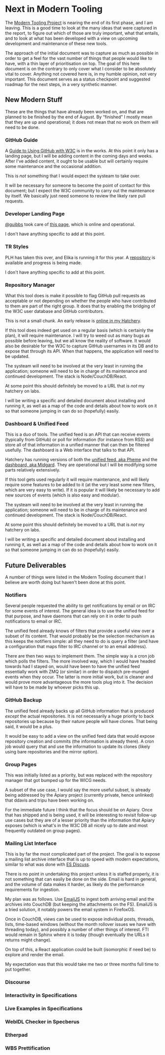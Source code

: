 
# Next in Modern Tooling

The [Modern Tooling Project](http://w3c.github.io/modern-tooling/) is nearing the end of its first
phase, and I am leaving. This is a good time to look at the many ideas that were captured in the 
report, to figure out which of those are truly important, what that entails, and to look at what has
been developed with a view on upcoming development and maintenance of these new tools.

The approach of the initial document was to capture as much as possible in order to get a feel for 
the vast number of things that people would like to have, with a thin layer of prioritisation on 
top. The goal of this here document is on the contrary to only cover what I consider to be 
absolutely vital to cover. Anything not covered here is, in my humble opinion, not very important.
This document serves as a status checkpoint and suggested roadmap for the next steps, in a very
synthetic manner.

## New Modern Stuff

These are the things that have already been worked on, and that are planned to be finished by the 
end of August. By “finished” I mostly mean that they are up and operational; it does not mean that
no work on them will need to be done.

### GitHub Guide

A [Guide to Using GitHub with W3C](http://w3c.github.io/) is in the works. At this point it only has
a landing page, but I will be adding content in the coming days and weeks. After I've added content,
it ought to be usable but will certainly require some maintenance and the occasional addition.

This is *not* something that I would expect the systeam to take over.

It will be necessary for someone to become the point of contact for this document; but I expect the
W3C community to carry out the maintenance by itself. We basically just need someone to review the
likely rare pull requests.

### Developer Landing Page

[@guibbs](https://github.com/guibbs) took care of [this page](http://www.w3.org/developers/tools),
which is online and operational.

I don't have anything specific to add at this point.

### TR Styles

PLH has taken this over, and Elika is running it for this year. A 
[repository](https://github.com/w3c/tr-design/) is available and progress is being made.

I don't have anything specific to add at this point.

### Repository Manager

What this tool does is make it possible to flag GitHub pull requests as acceptable or not depending 
on whether the people who have contributed to them are part of the right group. It does that by 
enabling the bridging of the W3C user database and GitHub contributors.

This is not a small chunk. An early release is [online in my 
Hatchery](https://labs.w3.org/hatchery/ash-nazg/).

If this tool does indeed get used on a regular basis (which is certainly the plan), it will require
maintenance. I will try to weed out as many bugs as possible before leaving, but we all know the 
reality of software. It would also be desirable for the W3C to capture GitHub usernames in its DB
and to expose that through its API. When that happens, the application will need to be updated.

The systeam will need to be involved at the very least in running the application; someone will need
to be in charge of its maintenance and continued development. The stack is Node/CouchDB/React.

At some point this should definitely be moved to a URL that is *not* my hatchery on labs.

I will be writing a specific and detailed document about installing and running it, as well as a
map of the code and details about how to work on it so that someone jumping in can do so (hopefully)
easily.

### Dashboard & Unified Feed

This is a duo of tools. The unified feed is an API that can receive events (typically from GitHub)
or poll for information (for instance from RSS) and store all of that information in a unified
manner that can then be filtered usefully. The dashboard is a Web interface that talks to that
API.

Hatchery has running versions of both the [unified feed, aka 
Pheme](https://labs.w3.org/hatchery/pheme/) and the [dashboard, aka 
Midgard](https://labs.w3.org/hatchery/midgard/). They are operational but I will be modifying some
parts relatively extensively.

If this tool gets used regularly it will require maintenance, and will likely require some features
to be added to it (at the very least some new filters, which are very easy to write). If it is 
popular it will likely be necessary to add new sources of events (which is also easy and modular).

The systeam will need to be involved at the very least in running the application; someone will need
to be in charge of its maintenance and continued development. The stack is Node/CouchDB/React.

At some point this should definitely be moved to a URL that is *not* my hatchery on labs.

I will be writing a specific and detailed document about installing and running it, as well as a
map of the code and details about how to work on it so that someone jumping in can do so (hopefully)
easily.

## Future Deliverables

A number of things were listed in the Modern Tooling document that I believe are worth doing but
haven't been done at this point.

### Notifiers

Several people requested the ability to get notifications by email or on IRC for some events of
interest. The general idea is to use the unified feed for that purpose, and have daemons that can
rely on it in order to push notifications to email or IRC.

The unified feed already knows of filters that provide a useful view over a subset of its content.
That would probably be the selection mechanism as this keeps the notifiers simple: all they need to
do is query a filter (and have a configuration that maps filter to IRC channel or to an email 
address).

There are then two ways to implement them. The simple way is a cron job which polls the filters. The
more involved way, which I would have headed towards had I stayed on, would have been to have the
unified feed essentially work with ZMQ (or similar) in order to dispatch pre-munged events when they
occur. The latter is more initial work, but is cleaner and would prove more advantageous the more
tools plug into it. The decision will have to be made by whoever picks this up.

### GitHub Backup

The unified feed already backs up all GitHub information that is produced *except* the actual
repositories. It is not necessarily a huge priority to back repositories up because by their
nature people will have clones. That being said, it would be a plus.

It would be easy to add a view on the unified feed data that would expose repository creation and
commits (the information is already there). A cron job would query that and use the information to
update its clones (likely using bare repositories and the mirror option).

### Group Pages

This was initially listed as a priority, but was replaced with the repository manager that got
bumped up for the WICG needs.

A subset of the use case, I would say the more useful subset, is already being addressed by the
Apiary project (currently private, hence unlinked) that ddavis and tripu have been working on.

For the immediate future I think that the focus should be on Apiary. Once that has shipped and is
being used, it will be interesting to revisit follow-up use cases but they are of a lesser priority
than the information that Apiary exposes (which is what's in the W3C DB all nicely up to date and
most frequently outdated on group pages).

### Mailing List Interface

This is by far the most complicated part of the project. The goal is to expose a mailing list 
archive interface that is up to speed with modern expectations, similar to what was done with
[ES Discuss](https://esdiscuss.org/).

There is no point in undertaking this project unless it is staffed properly, it is not something
that can easily be done on the side. Email is hard in general, and the volume of data makes it
harder, as likely do the performance requirements for ingestion.

My plan was as follows. Use [EmailJS](http://emailjs.org/) to ingest both arriving email and the
archives into CouchDB (but keeping the attachments on the FS). EmailJS is a tried solution, it
notably powers the email system in FirefoxOS.

Once in CouchDB, views can be used to expose individual posts, threads, lists, time-based windows
(without the month rollover issues we have with threading today), and possibly a number of other
things of interest. FTI would remain in Sphinx where it is today (though eventually the URLs it
returns might change).

On top of this, a React application could be built (isomorphic if need be) to explore and render the
email.

My expectation was that this would take me two or three months full time to put together.

### Discourse

### Interactivity in Specifications

### Live Examples in Specifications

### WebIDL Checker in Specberus

### Etherpad

### WBS Prettification
